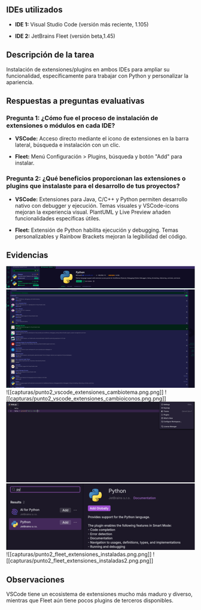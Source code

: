 
## IDEs utilizados

- **IDE 1:** Visual Studio Code (versión más reciente, 1.105)
    
- **IDE 2:** JetBrains Fleet (versión beta,1.45)
    

## Descripción de la tarea

Instalación de extensiones/plugins en ambos IDEs para ampliar su funcionalidad, específicamente para trabajar con Python y personalizar la apariencia.

## Respuestas a preguntas evaluativas

### Pregunta 1: ¿Cómo fue el proceso de instalación de extensiones o módulos en cada IDE?

- **VSCode:** Acceso directo mediante el icono de extensiones en la barra lateral, búsqueda e instalación con un clic.
    
- **Fleet:** Menú Configuración > Plugins, búsqueda y botón "Add" para instalar.
    

### Pregunta 2: ¿Qué beneficios proporcionan las extensiones o plugins que instalaste para el desarrollo de tus proyectos?

- **VSCode:** Extensiones para Java, C/C++ y Python permiten desarrollo nativo con debugger y ejecución. Temas visuales y VSCode-icons mejoran la experiencia visual. PlantUML y Live Preview añaden funcionalidades específicas útiles.
    
- **Fleet:** Extensión de Python habilita ejecución y debugging. Temas personalizables y Rainbow Brackets mejoran la legibilidad del código.
    

## Evidencias

![Extensiones](capturas/punto2_vscode_extensiones_marketplace.png.png)
![Extensiones](capturas/punto2_vscode_extensiones_instaladas.png.png)
![[capturas/punto2_vscode_extensiones_cambiotema.png.png]]
![[capturas/punto2_vscode_extensiones_cambioiconos.png.png]]
![Extensiones](capturas/punto2_fleet_extensiones_accesoplugins.png.png)
![Extensiones](capturas/punto2_fleet_extensiones_marketplace.png.png)
![[capturas/punto2_fleet_extensiones_instaladas.png.png]]
![[capturas/punto2_fleet_extensiones_instaladas2.png.png]]
## Observaciones

VSCode tiene un ecosistema de extensiones mucho más maduro y diverso, mientras que Fleet aún tiene pocos plugins de terceros disponibles.